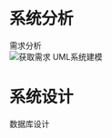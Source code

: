 # 系统分析</br>
需求分析</br>
![获取需求](https://github.com/09143520/guanlixx/blob/master/获取需求.JPG)
UML系统建模</br>
# 系统设计</br>
数据库设计
